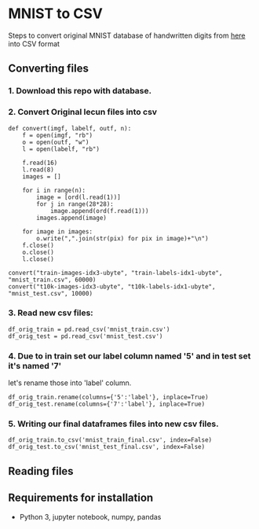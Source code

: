 # MNIST to CSV

Steps to convert original MNIST database of handwritten digits from [here](http://yann.lecun.com/exdb/mnist/) into CSV format

## Converting files

### 1. Download this repo with database.
### 2. Convert Original lecun files into csv
```
def convert(imgf, labelf, outf, n):
    f = open(imgf, "rb")
    o = open(outf, "w")
    l = open(labelf, "rb")

    f.read(16)
    l.read(8)
    images = []

    for i in range(n):
        image = [ord(l.read(1))]
        for j in range(28*28):
            image.append(ord(f.read(1)))
        images.append(image)

    for image in images:
        o.write(",".join(str(pix) for pix in image)+"\n")
    f.close()
    o.close()
    l.close()

convert("train-images-idx3-ubyte", "train-labels-idx1-ubyte",
"mnist_train.csv", 60000)
convert("t10k-images-idx3-ubyte", "t10k-labels-idx1-ubyte",
"mnist_test.csv", 10000)
```
### 3. Read new csv files:

```
df_orig_train = pd.read_csv('mnist_train.csv')
df_orig_test = pd.read_csv('mnist_test.csv')
```
### 4. Due to in train set our label column named '5' and in test set it's named '7'
let's  rename those into 'label' column.
```
df_orig_train.rename(columns={'5':'label'}, inplace=True)
df_orig_test.rename(columns={'7':'label'}, inplace=True)
```
### 5. Writing our final dataframes files into new csv files.
```
df_orig_train.to_csv('mnist_train_final.csv', index=False)
df_orig_test.to_csv('mnist_test_final.csv', index=False)
```


## Reading files

## **Requirements for installation**
- Python 3, jupyter notebook, numpy, pandas
<br><br>
